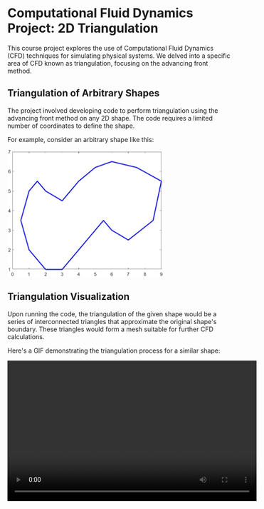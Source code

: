 
<body>
    <h1>Computational Fluid Dynamics Project: 2D Triangulation</h1>
    <p>This course project explores the use of Computational Fluid Dynamics (CFD) techniques for simulating physical systems. We delved into a specific area of CFD known as triangulation, focusing on the advancing front method.</p>
    <h2>Triangulation of Arbitrary Shapes</h2>
    <p>The project involved developing code to perform triangulation using the advancing front method on any 2D shape. The code requires a limited number of coordinates to define the shape.</p>
    <p>For example, consider an arbitrary shape like this:</p>
    <img src="Pics/shape.jpg" alt="Arbitrary Shape" style="width: 350px;">
    <h2>Triangulation Visualization </h2>
    <p>Upon running the code, the triangulation of the given shape would be a series of interconnected triangles that approximate the original shape's boundary. These triangles would form a mesh suitable for further CFD calculations.</p>
    <p>Here's a GIF demonstrating the triangulation process for a similar shape:</p>
    <video width="560" height="315" controls>
    <source src="Pics/AFM Triangulation.gif" alt="Triangulation Process (GIF)" style="width: 560px;">
    https://github.com/Amokmac07/Computational-Fluid-Dynamics/assets/160387852/9c4c8d4f-7870-4329-8fe0-1850aac6735c

    Your browser does not support the video tag.
    </video>
    <h2>Key Points</h2>
    <ul>
        <li>The advancing front method is an efficient algorithm for 2D triangulation.</li>
        <li>The code requires a minimal set of coordinates to define the shape.</li>
        <li>The resulting triangulation mesh is useful for CFD simulations.</li>
    </ul>
    <h2>Future Work</h2>
    <p>(Optional) Briefly discuss potential areas for improvement or expansion on this project.</p>
    <p>This project serves as a foundational step in understanding and applying triangulation for CFD applications. Further exploration could involve:</p>
    <ul>
        <li>Extending the code to handle 3D shapes.</li>
        <li>Integrating the triangulation mesh into a CFD software package.</li>
        <li>Experimenting with different triangulation algorithms for specific CFD needs.</li>
    </ul>

</body>
